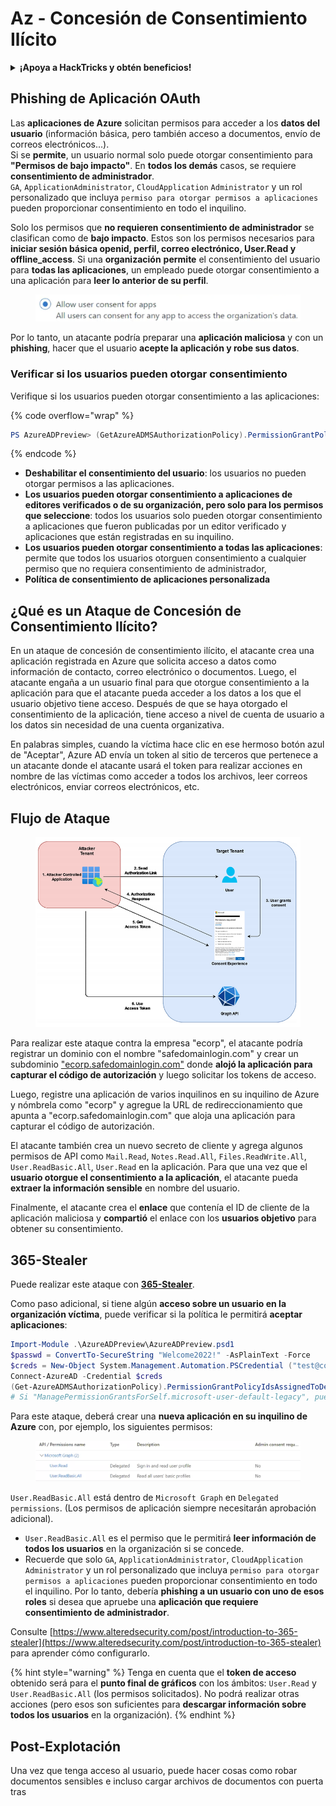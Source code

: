 # Az - Concesión de Consentimiento Ilícito

<details>

<summary><strong>¡Apoya a HackTricks y obtén beneficios!</strong></summary>

* Si quieres ver a tu **empresa anunciada en HackTricks** o si quieres acceder a la **última versión de PEASS o descargar HackTricks en PDF** ¡Consulta los [**PLANES DE SUSCRIPCIÓN**](https://github.com/sponsors/carlospolop)!
* Obtén el [**oficial PEASS & HackTricks swag**](https://peass.creator-spring.com)
* Descubre [**The PEASS Family**](https://opensea.io/collection/the-peass-family), nuestra colección de exclusivos [**NFTs**](https://opensea.io/collection/the-peass-family)
* **Únete al** 💬 [**grupo de Discord**](https://discord.gg/hRep4RUj7f) o al [**grupo de telegram**](https://t.me/peass) o **sígueme** en **Twitter** 🐦 [**@carlospolopm**](https://twitter.com/carlospolopm).
* **Comparte tus trucos de hacking enviando PR a los repositorios de GitHub de** [**HackTricks**](https://github.com/carlospolop/hacktricks) y [**HackTricks Cloud**](https://github.com/carlospolop/hacktricks-cloud).

</details>

## Phishing de Aplicación OAuth

Las **aplicaciones de Azure** solicitan permisos para acceder a los **datos del usuario** (información básica, pero también acceso a documentos, envío de correos electrónicos...).\
Si se **permite**, un usuario normal solo puede otorgar consentimiento para **"Permisos de bajo impacto"**. En **todos los demás** casos, se requiere **consentimiento de administrador**.\
`GA`, `ApplicationAdministrator`, `CloudApplication` `Administrator` y un rol personalizado que incluya `permiso para otorgar permisos a aplicaciones` pueden proporcionar consentimiento en todo el inquilino.

Solo los permisos que **no requieren consentimiento de administrador** se clasifican como de **bajo impacto**. Estos son los permisos necesarios para **iniciar sesión básica openid, perfil, correo electrónico, User.Read y offline\_access**. Si una **organización** **permite** el consentimiento del usuario para **todas las aplicaciones**, un empleado puede otorgar consentimiento a una aplicación para **leer lo anterior de su perfil**.

<figure><img src="../../../.gitbook/assets/image (3) (2) (1).png" alt=""><figcaption></figcaption></figure>

Por lo tanto, un atacante podría preparar una **aplicación maliciosa** y con un **phishing**, hacer que el usuario **acepte la aplicación y robe sus datos**.

### Verificar si los usuarios pueden otorgar consentimiento

Verifique si los usuarios pueden otorgar consentimiento a las aplicaciones:

{% code overflow="wrap" %}
```powershell
PS AzureADPreview> (GetAzureADMSAuthorizationPolicy).PermissionGrantPolicyIdsAssignedToDefaultUserRole
```
{% endcode %}

* **Deshabilitar el consentimiento del usuario**: los usuarios no pueden otorgar permisos a las aplicaciones.
* **Los usuarios pueden otorgar consentimiento a aplicaciones de editores verificados o de su organización, pero solo para los permisos que seleccione**: todos los usuarios solo pueden otorgar consentimiento a aplicaciones que fueron publicadas por un editor verificado y aplicaciones que están registradas en su inquilino.
* **Los usuarios pueden otorgar consentimiento a todas las aplicaciones**: permite que todos los usuarios otorguen consentimiento a cualquier permiso que no requiera consentimiento de administrador,
* **Política de consentimiento de aplicaciones personalizada**

## **¿Qué es un Ataque de Concesión de Consentimiento Ilícito?**

En un ataque de concesión de consentimiento ilícito, el atacante crea una aplicación registrada en Azure que solicita acceso a datos como información de contacto, correo electrónico o documentos. Luego, el atacante engaña a un usuario final para que otorgue consentimiento a la aplicación para que el atacante pueda acceder a los datos a los que el usuario objetivo tiene acceso. Después de que se haya otorgado el consentimiento de la aplicación, tiene acceso a nivel de cuenta de usuario a los datos sin necesidad de una cuenta organizativa.

En palabras simples, cuando la víctima hace clic en ese hermoso botón azul de "Aceptar", Azure AD envía un token al sitio de terceros que pertenece a un atacante donde el atacante usará el token para realizar acciones en nombre de las víctimas como acceder a todos los archivos, leer correos electrónicos, enviar correos electrónicos, etc.

## **Flujo de Ataque**

<figure><img src="../../../.gitbook/assets/image (13) (1).png" alt=""><figcaption></figcaption></figure>

Para realizar este ataque contra la empresa "ecorp", el atacante podría registrar un dominio con el nombre "safedomainlogin.com" y crear un subdominio ["ecorp.safedomainlogin.com"](http://ecorp.safedomainlogin.com/) donde **alojó la aplicación para capturar el código de autorización** y luego solicitar los tokens de acceso.

Luego, registre una aplicación de varios inquilinos en su inquilino de Azure y nómbrela como "ecorp" y agregue la URL de redireccionamiento que apunta a "ecorp.safedomainlogin.com" que aloja una aplicación para capturar el código de autorización.

El atacante también crea un nuevo secreto de cliente y agrega algunos permisos de API como `Mail.Read`, `Notes.Read.All`, `Files.ReadWrite.All`, `User.ReadBasic.All`, `User.Read` en la aplicación. Para que una vez que el **usuario otorgue el consentimiento a la aplicación**, el atacante pueda **extraer la información sensible** en nombre del usuario.

Finalmente, el atacante crea el **enlace** que contenía el ID de cliente de la aplicación maliciosa y **compartió** el enlace con los **usuarios objetivo** para obtener su consentimiento.

## 365-Stealer

Puede realizar este ataque con [**365-Stealer**](https://github.com/AlteredSecurity/365-Stealer).

Como paso adicional, si tiene algún **acceso sobre un usuario en la organización víctima**, puede verificar si la política le permitirá **aceptar aplicaciones**:

```powershell
Import-Module .\AzureADPreview\AzureADPreview.psd1
$passwd = ConvertTo-SecureString "Welcome2022!" -AsPlainText -Force
$creds = New-Object System.Management.Automation.PSCredential ("test@corp.onmicrosoft.com", $passwd)
Connect-AzureAD -Credential $creds
(Get-AzureADMSAuthorizationPolicy).PermissionGrantPolicyIdsAssignedToDefaultUserRole
# Si "ManagePermissionGrantsForSelf.microsoft-user-default-legacy", puede
```

Para este ataque, deberá crear una **nueva aplicación en su inquilino de Azure** con, por ejemplo, los siguientes permisos:

<figure><img src="../../../.gitbook/assets/image (2) (1) (2) (1).png" alt=""><figcaption></figcaption></figure>

`User.ReadBasic.All` está dentro de `Microsoft Graph` en `Delegated permissions`. (Los permisos de aplicación siempre necesitarán aprobación adicional).

* `User.ReadBasic.All` es el permiso que le permitirá **leer información de todos los usuarios** en la organización si se concede.
* Recuerde que solo `GA`, `ApplicationAdministrator`, `CloudApplication` `Administrator` y un rol personalizado que incluya `permiso para otorgar permisos a aplicaciones` pueden proporcionar consentimiento en todo el inquilino. Por lo tanto, debería **phishing a un usuario con uno de esos roles** si desea que apruebe una **aplicación que requiere consentimiento de administrador**.

Consulte [https://www.alteredsecurity.com/post/introduction-to-365-stealer](https://www.alteredsecurity.com/post/introduction-to-365-stealer) para aprender cómo configurarlo.

{% hint style="warning" %}
Tenga en cuenta que el **token de acceso** obtenido será para el **punto final de gráficos** con los ámbitos: `User.Read` y `User.ReadBasic.All` (los permisos solicitados). No podrá realizar otras acciones (pero esos son suficientes para **descargar información sobre todos los usuarios** en la organización).
{% endhint %}

## Post-Explotación

Una vez que tenga acceso al usuario, puede hacer cosas como robar documentos sensibles e incluso cargar archivos de documentos con puerta tras